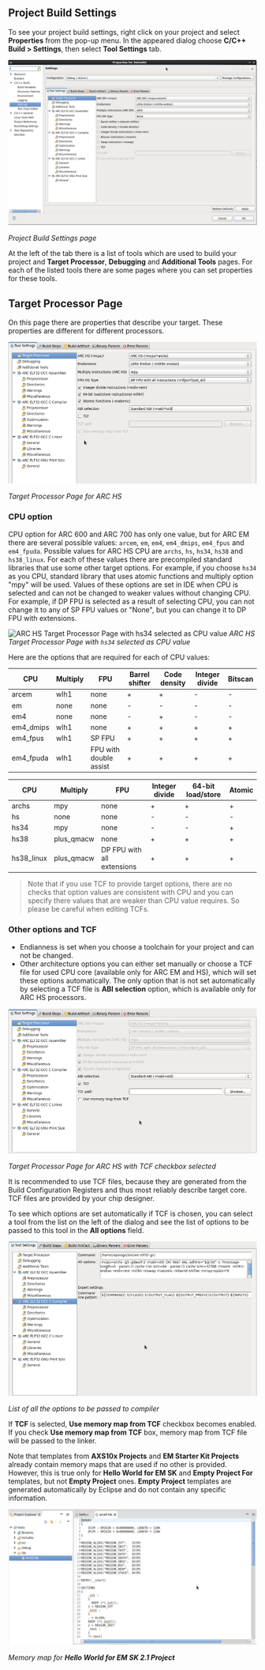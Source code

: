 ## Project Build Settings

To see your project build settings, right click on your project and select
 **Properties** from the pop-up menu. In the appeared dialog choose
 **C/C++ Build > Settings**, then select **Tool Settings** tab.

![Project Build Settings page](images/building/properties.png)

   _Project Build Settings page_

At the left of the tab there is a list of tools which are used to build your
 project and **Target Processor**, **Debugging** and **Additional Tools** pages.
For each of the listed tools there are some pages where you can set properties
 for these tools.

## Target Processor Page

On this page there are properties that describe your target. These properties
are different for different processors.

![Target Processor Page for ARC HS](images/building/hs_target_options.png)

  _Target Processor Page for ARC HS_

### CPU option

CPU option for ARC 600 and ARC 700 has only one value, but for ARC EM there
 are several possible values: `arcem`, `em`, `em4`, `em4_dmips`, `em4_fpus`
 and `em4_fpuda`. Possible values for ARC HS CPU are `archs`, `hs`, `hs34`,
`hs38` and `hs38_linux`. For each of these values there are precompiled standard
libraries that use some other target options. For example, if you choose `hs34`
as you CPU, standard library that uses atomic functions and multiply
option "mpy" will be used. Values of these options are set in IDE when CPU is
selected and can not be changed to weaker values without changing CPU. For
example, if DP FPU is selected as a result of selecting CPU, you can not change
it to any of SP FPU values or "None", but you can change it to DP FPU with extensions.

![ARC HS Target Processor Page with `hs34` selected as CPU
value](images/building/hs34_selected.png)
  _ARC HS Target Processor Page with `hs34` selected as CPU
value_

Here are the options that are required for each of CPU values:

CPU | Multiply | FPU | Barrel shifter | Code density | Integer divide | Bitscan
--- | --- | --- | --- | --- | --- | ---
arcem | wlh1 | none | + | + | - | -
em | none | none | - | - | - | -
em4 | none | none | - | + | - | -
em4_dmips | wlh1 | none | + | + | + | +
em4_fpus | wlh1 | SP FPU | + | + | + | +
em4_fpuda | wlh1 | FPU with double assist | + | + | + | +

CPU | Multiply | FPU | Integer divide | 64-bit load/store | Atomic
--- | --- | --- | --- | --- | ---
archs | mpy | none | + | + | +
hs | none | none | - | - | -
hs34 | mpy | none | - | - | +
hs38 | plus_qmacw | none | + | + | +
hs38_linux | plus_qmacw | DP FPU with all extensions | + | + | +

> Note that if you use TCF to provide target options, there are no checks that
> option values are consistent with CPU and you can specify there values that
> are weaker than CPU value requires. So please be careful when editing TCFs.

### Other options and TCF

* Endianness is set when you choose a toolchain for your project and can not be
 changed.
* Other architecture options you can either set manually or choose a TCF file
 for used CPU core (available only for ARC EM and HS), which will set these options
 automatically. The only option that is not set automatically by selecting
a TCF file is **ABI selection** option, which is available only for ARC HS processors.

![Target Processor Page for ARC HS with TCF checkbox selected](images/building/target_tcf_selected.png)

  _Target Processor Page for ARC HS with TCF checkbox selected_

It is recommended to use TCF files, because they are generated from the Build
 Configuration Registers and thus most reliably describe target core.
TCF files are provided by your chip designer.

To see which options are set automatically if TCF is chosen, you can select a
tool from the list on the left of the dialog and see the list of options to be
passed to this tool in the **All options** field.

![List of all the options to be passed to compiler](images/building/compiler_options_list.png)

  _List of all the options to be passed to compiler_

If **TCF** is selected, **Use memory map from TCF** checkbox becomes enabled.
If you check **Use memory map from TCF** box, memory map from TCF file will be
passed to the linker.

Note that templates from **AXS10x Projects** and **EM Starter Kit Projects**
already contain memory maps that are used if no other is provided. However,
this is true only for **Hello World for EM SK** and **Empty Project For**
templates, but not **Empty Project** ones. **Empty Project** templates are
generated automatically by Eclipse and do not contain any specific information.

![Memory map for **Hello World for EM SK 2.1 Project**](images/creating_project/memory_map.png)

  _Memory map for **Hello World for EM SK 2.1 Project**_
